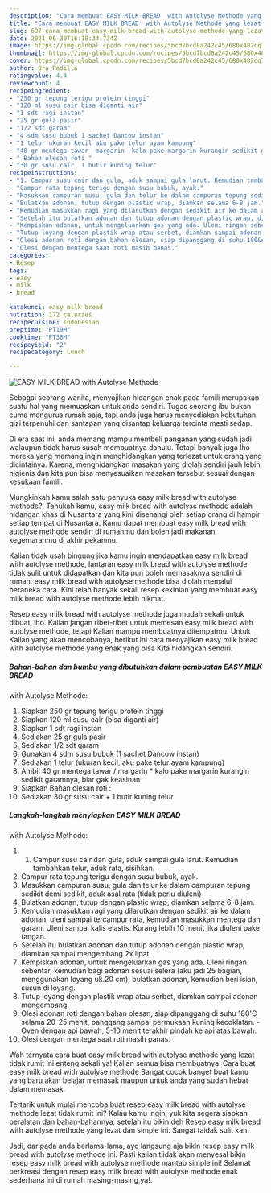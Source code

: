 ```yaml
---
description: "Cara membuat EASY MILK BREAD  with Autolyse Methode yang lezat Untuk Jualan"
title: "Cara membuat EASY MILK BREAD  with Autolyse Methode yang lezat Untuk Jualan"
slug: 697-cara-membuat-easy-milk-bread-with-autolyse-methode-yang-lezat-untuk-jualan
date: 2021-06-30T16:18:34.734Z
image: https://img-global.cpcdn.com/recipes/5bcd7bcd8a242c45/680x482cq70/easy-milk-bread-with-autolyse-methode-foto-resep-utama.jpg
thumbnail: https://img-global.cpcdn.com/recipes/5bcd7bcd8a242c45/680x482cq70/easy-milk-bread-with-autolyse-methode-foto-resep-utama.jpg
cover: https://img-global.cpcdn.com/recipes/5bcd7bcd8a242c45/680x482cq70/easy-milk-bread-with-autolyse-methode-foto-resep-utama.jpg
author: Ora Padilla
ratingvalue: 4.4
reviewcount: 4
recipeingredient:
- "250 gr tepung terigu protein tinggi"
- "120 ml susu cair bisa diganti air"
- "1 sdt ragi instan"
- "25 gr gula pasir"
- "1/2 sdt garam"
- "4 sdm susu bubuk 1 sachet Dancow instan"
- "1 telur ukuran kecil aku pake telur ayam kampung"
- "40 gr mentega tawar  margarin  kalo pake margarin kurangin sedikit garamnya biar gak keasinan"
- " Bahan olesan roti "
- "30 gr susu cair  1 butir kuning telur"
recipeinstructions:
- "1. Campur susu cair dan gula, aduk sampai gula larut. Kemudian tambahkan telur, aduk rata, sisihkan."
- "Campur rata tepung terigu dengan susu bubuk, ayak."
- "Masukkan campuran susu, gula dan telur ke dalam campuran tepung sedikit demi sedikit, aduk asal rata (tidak perlu diuleni)"
- "Bulatkan adonan, tutup dengan plastic wrap, diamkan selama 6-8 jam."
- "Kemudian masukkan ragi yang dilarutkan dengan sedikit air ke dalam adonan, uleni sampai tercampur rata, kemudian masukkan mentega dan garam. Uleni sampai kalis elastis. Kurang lebih 10 menit jika diuleni pake tangan."
- "Setelah itu bulatkan adonan dan tutup adonan dengan plastic wrap, diamkan sampai mengembang 2x lipat."
- "Kempiskan adonan, untuk mengeluarkan gas yang ada. Uleni ringan sebentar, kemudian bagi adonan sesuai selera (aku jadi 25 bagian, menggunakan loyang uk.20 cm), bulatkan adonan, kemudian beri isian, susun di loyang."
- "Tutup loyang dengan plastik wrap atau serbet, diamkan sampai adonan mengembang."
- "Olesi adonan roti dengan bahan olesan, siap dipanggang di suhu 180&#39;C selama 20-25 menit, panggang sampai permukaan kuning kecoklatan.  Oven dengan api bawah, 5-10 menit terakhir pindah ke api atas bawah."
- "Olesi dengan mentega saat roti masih panas."
categories:
- Resep
tags:
- easy
- milk
- bread

katakunci: easy milk bread 
nutrition: 172 calories
recipecuisine: Indonesian
preptime: "PT19M"
cooktime: "PT38M"
recipeyield: "2"
recipecategory: Lunch

---
```



![EASY MILK BREAD 
with Autolyse Methode](https://img-global.cpcdn.com/recipes/5bcd7bcd8a242c45/680x482cq70/easy-milk-bread-with-autolyse-methode-foto-resep-utama.jpg)

Sebagai seorang wanita, menyajikan hidangan enak pada famili merupakan suatu hal yang memuaskan untuk anda sendiri. Tugas seorang ibu bukan cuma mengurus rumah saja, tapi anda juga harus menyediakan kebutuhan gizi terpenuhi dan santapan yang disantap keluarga tercinta mesti sedap.

Di era  saat ini, anda memang mampu membeli panganan yang sudah jadi walaupun tidak harus susah membuatnya dahulu. Tetapi banyak juga lho mereka yang memang ingin menghidangkan yang terlezat untuk orang yang dicintainya. Karena, menghidangkan masakan yang diolah sendiri jauh lebih higienis dan kita pun bisa menyesuaikan masakan tersebut sesuai dengan kesukaan famili. 



Mungkinkah kamu salah satu penyuka easy milk bread 
with autolyse methode?. Tahukah kamu, easy milk bread 
with autolyse methode adalah hidangan khas di Nusantara yang kini disenangi oleh setiap orang di hampir setiap tempat di Nusantara. Kamu dapat membuat easy milk bread 
with autolyse methode sendiri di rumahmu dan boleh jadi makanan kegemaranmu di akhir pekanmu.

Kalian tidak usah bingung jika kamu ingin mendapatkan easy milk bread 
with autolyse methode, lantaran easy milk bread 
with autolyse methode tidak sulit untuk didapatkan dan kita pun boleh memasaknya sendiri di rumah. easy milk bread 
with autolyse methode bisa diolah memalui beraneka cara. Kini telah banyak sekali resep kekinian yang membuat easy milk bread 
with autolyse methode lebih nikmat.

Resep easy milk bread 
with autolyse methode juga mudah sekali untuk dibuat, lho. Kalian jangan ribet-ribet untuk memesan easy milk bread 
with autolyse methode, tetapi Kalian mampu membuatnya ditempatmu. Untuk Kalian yang akan mencobanya, berikut ini cara menyajikan easy milk bread 
with autolyse methode yang enak yang bisa Kita hidangkan sendiri.

<!--inarticleads1-->

##### Bahan-bahan dan bumbu yang dibutuhkan dalam pembuatan EASY MILK BREAD 
with Autolyse Methode:

1. Siapkan 250 gr tepung terigu protein tinggi
1. Siapkan 120 ml susu cair (bisa diganti air)
1. Siapkan 1 sdt ragi instan
1. Sediakan 25 gr gula pasir
1. Sediakan 1/2 sdt garam
1. Gunakan 4 sdm susu bubuk (1 sachet Dancow instan)
1. Sediakan 1 telur (ukuran kecil, aku pake telur ayam kampung)
1. Ambil 40 gr mentega tawar / margarin * kalo pake margarin kurangin sedikit garamnya, biar gak keasinan
1. Siapkan  Bahan olesan roti :
1. Sediakan 30 gr susu cair + 1 butir kuning telur




<!--inarticleads2-->

##### Langkah-langkah menyiapkan EASY MILK BREAD 
with Autolyse Methode:

1. 1. Campur susu cair dan gula, aduk sampai gula larut. Kemudian tambahkan telur, aduk rata, sisihkan.
1. Campur rata tepung terigu dengan susu bubuk, ayak.
1. Masukkan campuran susu, gula dan telur ke dalam campuran tepung sedikit demi sedikit, aduk asal rata (tidak perlu diuleni)
1. Bulatkan adonan, tutup dengan plastic wrap, diamkan selama 6-8 jam.
1. Kemudian masukkan ragi yang dilarutkan dengan sedikit air ke dalam adonan, uleni sampai tercampur rata, kemudian masukkan mentega dan garam. Uleni sampai kalis elastis. Kurang lebih 10 menit jika diuleni pake tangan.
1. Setelah itu bulatkan adonan dan tutup adonan dengan plastic wrap, diamkan sampai mengembang 2x lipat.
1. Kempiskan adonan, untuk mengeluarkan gas yang ada. Uleni ringan sebentar, kemudian bagi adonan sesuai selera (aku jadi 25 bagian, menggunakan loyang uk.20 cm), bulatkan adonan, kemudian beri isian, susun di loyang.
1. Tutup loyang dengan plastik wrap atau serbet, diamkan sampai adonan mengembang.
1. Olesi adonan roti dengan bahan olesan, siap dipanggang di suhu 180&#39;C selama 20-25 menit, panggang sampai permukaan kuning kecoklatan.  - Oven dengan api bawah, 5-10 menit terakhir pindah ke api atas bawah.
1. Olesi dengan mentega saat roti masih panas.




Wah ternyata cara buat easy milk bread 
with autolyse methode yang lezat tidak rumit ini enteng sekali ya! Kalian semua bisa membuatnya. Cara buat easy milk bread 
with autolyse methode Sangat cocok banget buat kamu yang baru akan belajar memasak maupun untuk anda yang sudah hebat dalam memasak.

Tertarik untuk mulai mencoba buat resep easy milk bread 
with autolyse methode lezat tidak rumit ini? Kalau kamu ingin, yuk kita segera siapkan peralatan dan bahan-bahannya, setelah itu bikin deh Resep easy milk bread 
with autolyse methode yang lezat dan simple ini. Sangat taidak sulit kan. 

Jadi, daripada anda berlama-lama, ayo langsung aja bikin resep easy milk bread 
with autolyse methode ini. Pasti kalian tiidak akan menyesal bikin resep easy milk bread 
with autolyse methode mantab simple ini! Selamat berkreasi dengan resep easy milk bread 
with autolyse methode enak sederhana ini di rumah masing-masing,ya!.

